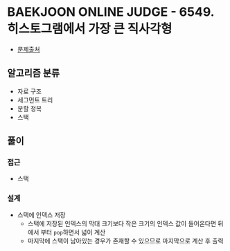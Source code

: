 # BAEKJOON ONLINE JUDGE - 6549. 히스토그램에서 가장 큰 직사각형

- [문제출처](https://www.acmicpc.net/problem/6549 '6549. 히스토그램에서 가장 큰 직사각형')

## 알고리즘 분류

- 자료 구조
- 세그먼트 트리
- 분할 정복
- 스택

## 풀이

### 접근

- 스택

### 설계

- 스택에 인덱스 저장
  - 스택에 저장된 인덱스의 막대 크기보다 작은 크기의 인덱스 값이 들어온다면 뒤에서 부터 `pop`하면서 넓이 계산
  - 마지막에 스택이 남아있는 경우가 존재할 수 있으므로 마지막으로 계산 후 출력
